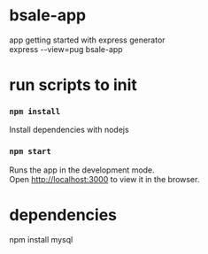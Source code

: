 # bsale-app

app getting started with express generator \
express --view=pug bsale-app

# run scripts to init

### `npm install`
Install dependencies with nodejs

### `npm start`

Runs the app in the development mode.\
Open [http://localhost:3000](http://localhost:3000) to view it in the browser.

# dependencies

npm install mysql
